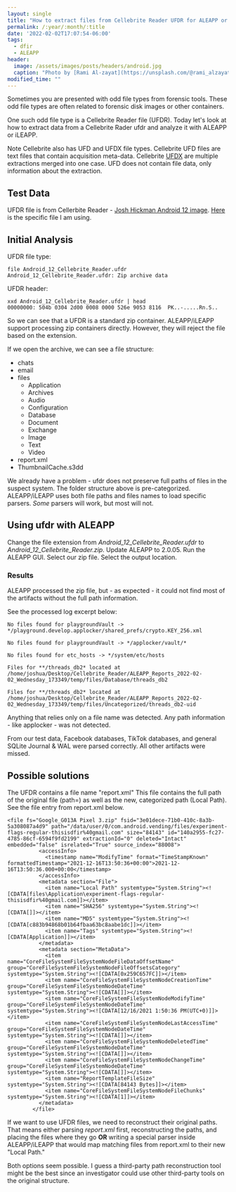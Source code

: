 ```yaml
---
layout: single
title: "How to extract files from Cellebrite Reader UFDR for ALEAPP or iLEAPP"
permalink: /:year/:month/:title
date: '2022-02-02T17:07:54-06:00'
tags:
  - dfir
  - ALEAPP
header:
  image: /assets/images/posts/headers/android.jpg
  caption: "Photo by [Rami Al-zayat](https://unsplash.com/@rami_alzayat?utm_source=unsplash&utm_medium=referral&utm_content=creditCopyText) on [Unsplash](https://unsplash.com/s/photos/fast?utm_source=unsplash&utm_medium=referral&utm_content=creditCopyText)"
modified_time: ""
---
```

 
Sometimes you are presented with odd file types from forensic tools. These odd file types are often related to forensic disk images or other containers.

One such odd file type is a Cellebrite Reader file (UFDR). Today let's look at how to extract data from a Cellebrite Rader ufdr and analyze it with ALEAPP or iLEAPP.

Note Cellebrite also has UFD and UFDX file types. Cellebrite UFD files are text files that contain acquisition meta-data. Cellebrite [UFDX](https://cellebrite.com/en/learn-more-about-ufd-vs-ufdx-extraction-outputs/) are multiple extractions merged into one case. UFD does not contain file data, only information about the extraction.

## Test Data

UFDR file is from Cellerbite Reader - [Josh Hickman Android 12 image](https://thebinaryhick.blog/2021/12/17/android-12-image-now-available/). [Here](https://www.mediafire.com/file/4s19ubpptbukd6b/Android_12_Cellebrite_Reader.zip/file) is the specific file I am using.

## Initial Analysis

UFDR file type:

```
file Android_12_Cellebrite_Reader.ufdr 
Android_12_Cellebrite_Reader.ufdr: Zip archive data
```

UFDR header:

```
xxd Android_12_Cellebrite_Reader.ufdr | head
00000000: 504b 0304 2d00 0008 0000 526e 9053 8116  PK..-.....Rn.S..
```

So we can see that a UFDR is a standard zip container. ALEAPP/iLEAPP support processing zip containers directly. However, they will reject the file based on the extension.

If we open the archive, we can see a file structure:

* chats
* email
* files
  * Application
  * Archives
  * Audio
  * Configuration
  * Database
  * Document
  * Exchange
  * Image
  * Text
  * Video
* report.xml
* ThumbnailCache.s3dd

We already have a problem - ufdr does not preserve full paths of files in the suspect system. The folder structure above is pre-categorized. ALEAPP/iLEAPP uses both file paths and files names to load specific parsers. *Some* parsers will work, but most will not.

## Using ufdr with ALEAPP

Change the file extension from *Android_12_Cellebrite_Reader.ufdr* to *Android_12_Cellebrite_Reader.zip*. Update ALEAPP to 2.0.05. Run the ALEAPP GUI. Select our zip file. Select the output location.

### Results

ALEAPP processed the zip file, but - as expected - it could not find most of the artifacts
without the full path information.

See the processed log excerpt below:

```
No files found for playgroundVault -> */playground.develop.applocker/shared_prefs/crypto.KEY_256.xml

No files found for playgroundVault -> */applocker/vault/*

No files found for etc_hosts -> */system/etc/hosts

Files for **/threads_db2* located at /home/joshua/Desktop/Cellebrite_Reader/ALEAPP_Reports_2022-02-02_Wednesday_173349/temp/files/Database/threads_db2

Files for **/threads_db2* located at /home/joshua/Desktop/Cellebrite_Reader/ALEAPP_Reports_2022-02-02_Wednesday_173349/temp/files/Uncategorized/threads_db2-uid
```

Anything that relies only on a file name was detected. Any path information - like applocker - was not detected.

From our test data, Facebook databases, TikTok databases, and general SQLite Journal & WAL were parsed correctly. All other artifacts were missed.

## Possible solutions

The UFDR contains a file name "report.xml" This file contains the full path of the original file (path=) as well as the new, categorized path (Local Path). See the file entry from report.xml below.

```
<file fs="Google_G013A Pixel 3.zip" fsid="3e01dece-71b0-410c-8a3b-5a308087a4d9" path="/data/user/0/com.android.vending/files/experiment-flags-regular-thisisdfir%40gmail.com" size="84143" id="140a2955-fc27-4785-86cf-6594f9fd2199" extractionId="0" deleted="Intact" embedded="false" isrelated="True" source_index="88008">
          <accessInfo>
            <timestamp name="ModifyTime" format="TimeStampKnown" formattedTimestamp="2021-12-16T13:50:36+00:00">2021-12-16T13:50:36.000+00:00</timestamp>
          </accessInfo>
          <metadata section="File">
            <item name="Local Path" systemtype="System.String"><![CDATA[files\Application\experiment-flags-regular-thisisdfir%40gmail.com]]></item>
            <item name="SHA256" systemtype="System.String"><![CDATA[]]></item>
            <item name="MD5" systemtype="System.String"><![CDATA[c883b94868b01b64fbaa63bc8aabe1dc]]></item>
            <item name="Tags" systemtype="System.String"><![CDATA[Application]]></item>
          </metadata>
          <metadata section="MetaData">
            <item name="CoreFileSystemFileSystemNodeFileDataOffsetName" group="CoreFileSystemFileSystemNodeFileOffsetsCategory" systemtype="System.String"><![CDATA[0x259C657FC]]></item>
            <item name="CoreFileSystemFileSystemNodeCreationTime" group="CoreFileSystemFileSystemNodeDateTime" systemtype="System.String"><![CDATA[]]></item>
            <item name="CoreFileSystemFileSystemNodeModifyTime" group="CoreFileSystemFileSystemNodeDateTime" systemtype="System.String"><![CDATA[12/16/2021 1:50:36 PM(UTC+0)]]></item>
            <item name="CoreFileSystemFileSystemNodeLastAccessTime" group="CoreFileSystemFileSystemNodeDateTime" systemtype="System.String"><![CDATA[]]></item>
            <item name="CoreFileSystemFileSystemNodeDeletedTime" group="CoreFileSystemFileSystemNodeDateTime" systemtype="System.String"><![CDATA[]]></item>
            <item name="CoreFileSystemFileSystemNodeChangeTime" group="CoreFileSystemFileSystemNodeDateTime" systemtype="System.String"><![CDATA[]]></item>
            <item name="ReportTemplateFileSize" systemtype="System.String"><![CDATA[84143 Bytes]]></item>
            <item name="CoreFileSystemFileSystemNodeFileChunks" systemtype="System.String"><![CDATA[1]]></item>
          </metadata>
        </file>
```

If we want to use UFDR files, we need to reconstruct their original paths. That means either parsing *report.xml* first, reconstructing the paths, and placing the files where they go **OR** writing a special parser inside ALEAPP/iLEAPP that would map matching files from report.xml to their new "Local Path."

Both options seem possible. I guess a third-party path reconstruction tool might be the best since an investigator could use other third-party tools on the original structure.